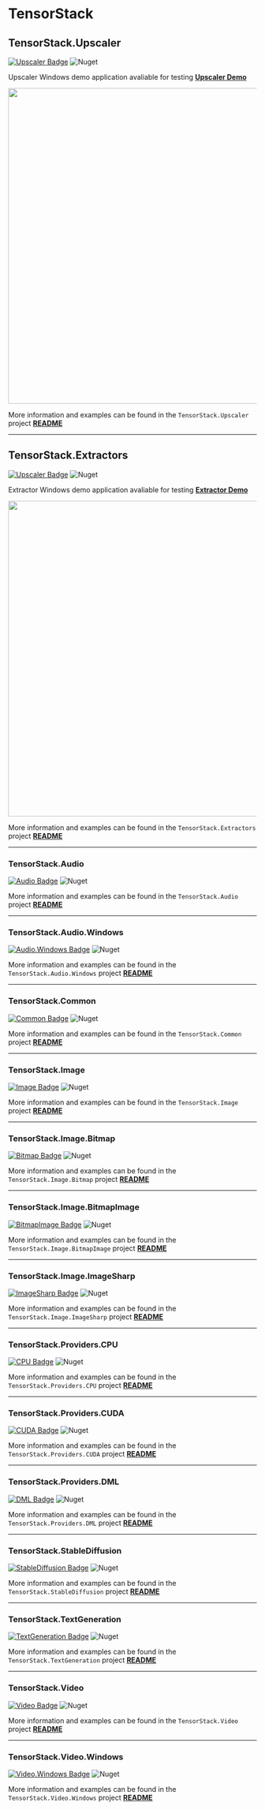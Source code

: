 # TensorStack


## TensorStack.Upscaler
[![Upscaler Badge](https://img.shields.io/nuget/v/TensorStack.Upscaler?color=4bc51e&label=TensorStack.Upscaler)](https://www.nuget.org/packages/TensorStack.Upscaler)
![Nuget](https://img.shields.io/nuget/dt/TensorStack.Upscaler?label=Nuget%20Downloads)

Upscaler Windows demo application avaliable for testing  **[Upscaler Demo](Examples/TensorStack.Example.Upscaler)**

<img src="../../Assets/Examples/UpscaleImage.PNG" width="640"/> 

More information and examples can be found in the `TensorStack.Upscaler` project **[README](TensorStack.Upscaler/README.md)**

---

## TensorStack.Extractors
[![Upscaler Badge](https://img.shields.io/nuget/v/TensorStack.Extractors?color=4bc51e&label=TensorStack.Extractors)](https://www.nuget.org/packages/TensorStack.Extractors)
![Nuget](https://img.shields.io/nuget/dt/TensorStack.Extractors?label=Nuget%20Downloads)

Extractor Windows demo application avaliable for testing  **[Extractor Demo](Examples/TensorStack.Example.Extractors)**

<img src="../../Assets/Examples/BackgroundRemove.PNG" width="640"/> 

More information and examples can be found in the `TensorStack.Extractors` project **[README](TensorStack.Extractors/README.md)**

---





### TensorStack.Audio
[![Audio Badge](https://img.shields.io/nuget/v/TensorStack.Audio?color=4bc51e&label=TensorStack.Audio)](https://www.nuget.org/packages/TensorStack.Audio)
![Nuget](https://img.shields.io/nuget/dt/TensorStack.Audio?label=Nuget%20Downloads)

More information and examples can be found in the `TensorStack.Audio` project **[README](TensorStack.Audio/README.md)**

---

### TensorStack.Audio.Windows
[![Audio.Windows Badge](https://img.shields.io/nuget/v/TensorStack.Audio.Windows?color=4bc51e&label=TensorStack.Audio.Windows)](https://www.nuget.org/packages/TensorStack.Audio.Windows)
![Nuget](https://img.shields.io/nuget/dt/TensorStack.Audio.Windows?label=Nuget%20Downloads)

More information and examples can be found in the `TensorStack.Audio.Windows` project **[README](TensorStack.Audio.Windows/README.md)**

---

### TensorStack.Common
[![Common Badge](https://img.shields.io/nuget/v/TensorStack.Common?color=4bc51e&label=TensorStack.Common)](https://www.nuget.org/packages/TensorStack.Common)
![Nuget](https://img.shields.io/nuget/dt/TensorStack.Common?label=Nuget%20Downloads)

More information and examples can be found in the `TensorStack.Common` project **[README](TensorStack.Common/README.md)**

---

### TensorStack.Image
[![Image Badge](https://img.shields.io/nuget/v/TensorStack.Image?color=4bc51e&label=TensorStack.Image)](https://www.nuget.org/packages/TensorStack.Image)
![Nuget](https://img.shields.io/nuget/dt/TensorStack.Image?label=Nuget%20Downloads)

More information and examples can be found in the `TensorStack.Image` project **[README](TensorStack.Image/README.md)**

---

### TensorStack.Image.Bitmap
[![Bitmap Badge](https://img.shields.io/nuget/v/TensorStack.Image.Bitmap?color=4bc51e&label=TensorStack.Image.Bitmap)](https://www.nuget.org/packages/TensorStack.Image.Bitmap)
![Nuget](https://img.shields.io/nuget/dt/TensorStack.Image.Bitmap?label=Nuget%20Downloads)

More information and examples can be found in the `TensorStack.Image.Bitmap` project **[README](TensorStack.Image.Bitmap/README.md)**

---

### TensorStack.Image.BitmapImage
[![BitmapImage Badge](https://img.shields.io/nuget/v/TensorStack.Image.BitmapImage?color=4bc51e&label=TensorStack.Image.BitmapImage)](https://www.nuget.org/packages/TensorStack.Image.BitmapImage)
![Nuget](https://img.shields.io/nuget/dt/TensorStack.Image.BitmapImage?label=Nuget%20Downloads)

More information and examples can be found in the `TensorStack.Image.BitmapImage` project **[README](TensorStack.Image.BitmapImage/README.md)**

---

### TensorStack.Image.ImageSharp
[![ImageSharp Badge](https://img.shields.io/nuget/v/TensorStack.Image.ImageSharp?color=4bc51e&label=TensorStack.Image.ImageSharp)](https://www.nuget.org/packages/TensorStack.Image.ImageSharp)
![Nuget](https://img.shields.io/nuget/dt/TensorStack.Image.ImageSharp?label=Nuget%20Downloads)

More information and examples can be found in the `TensorStack.Image.ImageSharp` project **[README](TensorStack.Image.ImageSharp/README.md)**

---

### TensorStack.Providers.CPU
[![CPU Badge](https://img.shields.io/nuget/v/TensorStack.Providers.CPU?color=4bc51e&label=TensorStack.Providers.CPU)](https://www.nuget.org/packages/TensorStack.Providers.CPU)
![Nuget](https://img.shields.io/nuget/dt/TensorStack.Providers.CPU?label=Nuget%20Downloads)

More information and examples can be found in the `TensorStack.Providers.CPU` project **[README](TensorStack.Providers.CPU/README.md)**

---

### TensorStack.Providers.CUDA
[![CUDA Badge](https://img.shields.io/nuget/v/TensorStack.Providers.CUDA?color=4bc51e&label=TensorStack.Providers.CUDA)](https://www.nuget.org/packages/TensorStack.Providers.CUDA)
![Nuget](https://img.shields.io/nuget/dt/TensorStack.Providers.CUDA?label=Nuget%20Downloads)

More information and examples can be found in the `TensorStack.Providers.CUDA` project **[README](TensorStack.Providers.CUDA/README.md)**

---

### TensorStack.Providers.DML
[![DML Badge](https://img.shields.io/nuget/v/TensorStack.Providers.DML?color=4bc51e&label=TensorStack.Providers.DML)](https://www.nuget.org/packages/TensorStack.Providers.DML)
![Nuget](https://img.shields.io/nuget/dt/TensorStack.Providers.DML?label=Nuget%20Downloads)

More information and examples can be found in the `TensorStack.Providers.DML` project **[README](TensorStack.Providers.DML/README.md)**

---

### TensorStack.StableDiffusion
[![StableDiffusion Badge](https://img.shields.io/nuget/v/TensorStack.StableDiffusion?color=4bc51e&label=TensorStack.StableDiffusion)](https://www.nuget.org/packages/TensorStack.StableDiffusion)
![Nuget](https://img.shields.io/nuget/dt/TensorStack.StableDiffusion?label=Nuget%20Downloads)

More information and examples can be found in the `TensorStack.StableDiffusion` project **[README](TensorStack.StableDiffusion/README.md)**

---

### TensorStack.TextGeneration
[![TextGeneration Badge](https://img.shields.io/nuget/v/TensorStack.TextGeneration?color=4bc51e&label=TensorStack.TextGeneration)](https://www.nuget.org/packages/TensorStack.TextGeneration)
![Nuget](https://img.shields.io/nuget/dt/TensorStack.TextGeneration?label=Nuget%20Downloads)

More information and examples can be found in the `TensorStack.TextGeneration` project **[README](TensorStack.TextGeneration/README.md)**

---

### TensorStack.Video
[![Video Badge](https://img.shields.io/nuget/v/TensorStack.Video?color=4bc51e&label=TensorStack.Video)](https://www.nuget.org/packages/TensorStack.Video)
![Nuget](https://img.shields.io/nuget/dt/TensorStack.Video?label=Nuget%20Downloads)

More information and examples can be found in the `TensorStack.Video` project **[README](TensorStack.Video/README.md)**

---

### TensorStack.Video.Windows
[![Video.Windows Badge](https://img.shields.io/nuget/v/TensorStack.Video.Windows?color=4bc51e&label=TensorStack.Video.Windows)](https://www.nuget.org/packages/TensorStack.Video.Windows)
![Nuget](https://img.shields.io/nuget/dt/TensorStack.Video.Windows?label=Nuget%20Downloads)

More information and examples can be found in the `TensorStack.Video.Windows` project **[README](TensorStack.Video.Windows/README.md)**


